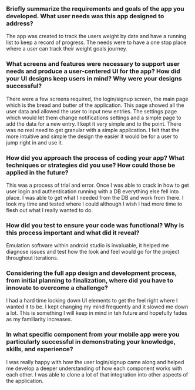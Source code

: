 
### Briefly summarize the requirements and goals of the app you developed. What user needs was this app designed to address?

The app was created to track the users weight by date and have a running list to keep a record of progress. The needs were to have a one stop place where a user can track their weight goals journey. 

### What screens and features were necessary to support user needs and produce a user-centered UI for the app? How did your UI designs keep users in mind? Why were your designs successful?

There were a few screens required, the login/signup screen, the main page which is the bread and butter of the application. This page showed all the user data and allowed the user to input new entries. The settings page which would let them change notifications settings and a simple page to add the data for a new entry. I kept it very simple and to the point. There was no real need to get granular with a simple application. I felt that the more intuitive and simple the design the easier it would be for a user to jump right in and use it. 

### How did you approach the process of coding your app? What techniques or strategies did you use? How could those be applied in the future?

This was a process of trial and error. Once I was able to crack in how to get user login and authentication running with a DB everything else fell into place. I was able to get what I needed from the DB and work from there. I took my time and tested where I could although I wish I had more time to flesh out what I really wanted to do. 

### How did you test to ensure your code was functional? Why is this process important and what did it reveal?

Emulation software within android studio is invaluable, it helped me diagnose issues and test how the look and feel would go for the project throughout iterations. 

### Considering the full app design and development process, from initial planning to finalization, where did you have to innovate to overcome a challenge?

I had a hard time locking down UI elements to get the feel right where I wanted it to be. I kept changing my mind frequently and it slowed me down a lot. This is something I will keep in mind in teh future and hopefully fades as my familiarity increases. 

### In what specific component from your mobile app were you particularly successful in demonstrating your knowledge, skills, and experience?

I was really happy with how the user login/signup came along and helped me develop a deeper understanding of how each component works with each other. I was able to clone a lot of that integration into other aspects of the application.